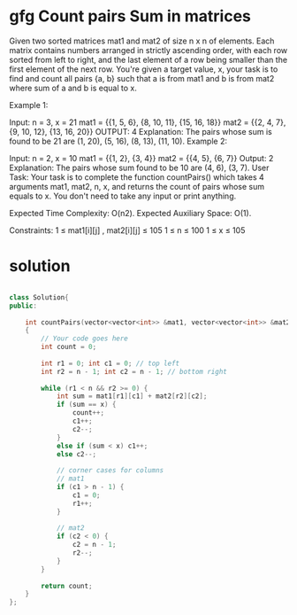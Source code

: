 # gfg Count pairs Sum in matrices

Given two sorted matrices mat1 and mat2 of size n x n of elements. Each matrix contains numbers arranged in strictly ascending order, with each row sorted from left to right, and the last element of a row being smaller than the first element of the next row. You're given a target value, x, your task is to find and count all pairs {a, b} such that a is from mat1 and b is from mat2 where sum of a and b is equal to x.

Example 1:

Input: 
n = 3, x = 21
mat1 = {{1, 5, 6},
        {8, 10, 11},
        {15, 16, 18}}
mat2 = {{2, 4, 7},
        {9, 10, 12},
        {13, 16, 20}}
OUTPUT: 4
Explanation: The pairs whose sum is found to be 21 are (1, 20), (5, 16), (8, 13), (11, 10).
Example 2:

Input:
n = 2, x = 10
mat1 = {{1, 2},
        {3, 4}}
mat2 = {{4, 5},
        {6, 7}}
Output: 2
Explanation: The pairs whose sum found to be 10 are (4, 6), (3, 7).
User Task:
Your task is to complete the function countPairs() which takes 4 arguments mat1, mat2, n, x, and returns the count of pairs whose sum equals to x. You don't need to take any input or print anything.

Expected Time Complexity: O(n2).
Expected Auxiliary Space: O(1).

Constraints:
1 ≤ mat1[i][j] , mat2[i][j] ≤ 105
1 ≤ n ≤ 100
1 ≤ x ≤ 105

# solution

```c++

class Solution{
public:	
	
	int countPairs(vector<vector<int>> &mat1, vector<vector<int>> &mat2, int n, int x)
	{
	    // Your code goes here
	    int count = 0;
	    
	    int r1 = 0; int c1 = 0; // top left
	    int r2 = n - 1; int c2 = n - 1; // bottom right
	    
	    while (r1 < n && r2 >= 0) {
	        int sum = mat1[r1][c1] + mat2[r2][c2];
	        if (sum == x) {
	            count++;
	            c1++;
	            c2--;
	        } 
	        else if (sum < x) c1++;
	        else c2--;
	        
	        // corner cases for columns
	        // mat1
	        if (c1 > n - 1) {
	            c1 = 0;
	            r1++;
	        }
	        
	        // mat2
	        if (c2 < 0) {
	            c2 = n - 1;
	            r2--;
	        }
	    }
	    
	    return count;
	}
};

```